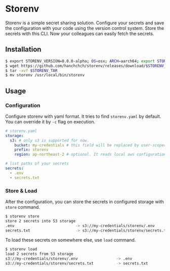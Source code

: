 # Storenv

Storenv is a simple secret sharing solution. Configure your secrets and save the configuration with your code using the version control system. Store the secrets with this CLI. Now your colleagues can easily fetch the secrets.

## Installation

```bash
$ export STORENV_VERSION=0.0.0-alpha; OS=osx; ARCH=aarch64; export STORENV_TAR=storenv-$STORENV_VERSION-$OS-$ARCH.tar.gz
$ wget https://github.com/hanchchch/storenv/releases/download/$STORENV_VERSION/$STORENV_TAR
$ tar -xvf $STORENV_TAR
$ mv storenv /usr/local/bin/storenv
```

## Usage

### Configuration

Configure storenv with yaml format. It tries to find `storenv.yaml` by default. You can override it by `-c` flag on execution.

```yaml
# storenv.yaml
storage:
  s3: # only s3 is supported for now.
    bucket: my-credentials # this field will be replaced by user-scoped configuration in future, so the bucket name also can be secured.
    prefix: storenv
    region: ap-northeast-2 # optional. It reads local aws configuration by default.

# list paths of your secrets
secrets:
  - .env
  - secrets.txt
```

### Store & Load

After the configuration, you can store the secrets in configured storage with `store` command.

```bash
$ storenv store
store 2 secrets into S3 storage
.env                           -> s3://my-credentials/storenv/.env
secrets.txt                    -> s3://my-credentials/storenv/secrets.txt
```

To load these secrets on somewhere else, use `load` command.

```bash
$ storenv load
load 2 secrets from S3 storage
s3://my-credentials/storenv/.env                 -> .env
s3://my-credentials/storenv/secrets.txt          -> secrets.txt
```
